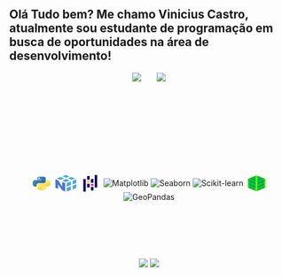 ## Olá Tudo bem? Me chamo Vinicius Castro, atualmente sou estudante de programação em busca de oportunidades na área de desenvolvimento!

<div style="display: flex; flex-direction: column; text-align: center; gap: 2em;">

<div style="display: flex; gap: 2em; justify-content: center;">
    <img style="height: 10em" src="https://github-readme-stats.vercel.app/api?username=vinifcastro&show_icons=true&theme=dracula"></img>
    <img style="height: 10em" src="https://github-readme-stats.vercel.app/api/top-langs/?username=vinifcastro&layout=compact&langs_count=16&theme=dracula"></img>
</div>

<div style="display: inline_block"><br>
    <img align="center" alt="Python" height="30" width="40" src="https://raw.githubusercontent.com/devicons/devicon/master/icons/python/python-original.svg">
    <img align="center" alt="Numpy" height="30" width="40" src="https://raw.githubusercontent.com/devicons/devicon/master/icons/numpy/numpy-original.svg">
    <img align="center" alt="Pandas" height="30" width="40" src="https://raw.githubusercontent.com/devicons/devicon/master/icons/pandas/pandas-original.svg">
    <img align="center" alt="Matplotlib" height="30" width="40" src="https://upload.wikimedia.org/wikipedia/commons/8/84/Matplotlib_icon.svg">
    <img align="center" alt="Seaborn" height="30" width="40" src="https://seaborn.pydata.org/_static/logo-wide-lightbg.svg">
    <img align="center" alt="Scikit-learn" height="30" width="40" src="https://upload.wikimedia.org/wikipedia/commons/0/05/Scikit_learn_logo_small.svg">
    <img align="center" alt="Folium" height="30" width="40" src="https://raw.githubusercontent.com/python-visualization/folium/main/docs/_static/folium_logo.png">
    <img align="center" alt="GeoPandas" height="30" width="40" src="https://geopandas.org/en/stable/_images/logo.png">
</div>



##
 
<div> 
<a href = "mailto:vini-freitascastro@hotmail.com"><img src="https://img.shields.io/badge/Microsoft_Outlook-0078D4?style=for-the-badge&logo=microsoft-outlook&logoColor=white" target="_blank"></a>
<a href="https://www.linkedin.com/in/vinicius-castro-891485192/" target="_blank"><img src="https://img.shields.io/badge/-LinkedIn-%230077B5?style=for-the-badge&logo=linkedin&logoColor=white" target="_blank"></a> 
</div>

</div>

